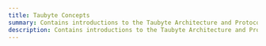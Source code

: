 ```yaml
---
title: Taubyte Concepts
summary: Contains introductions to the Taubyte Architecture and Protocols
description: Contains introductions to the Taubyte Architecture and Protocols
---
```

